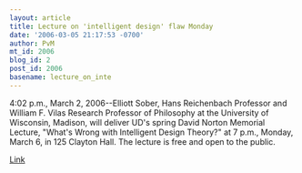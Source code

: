 ```yaml
---
layout: article
title: Lecture on 'intelligent design' flaw Monday
date: '2006-03-05 21:17:53 -0700'
author: PvM
mt_id: 2006
blog_id: 2
post_id: 2006
basename: lecture_on_inte
---
```

4:02 p.m., March 2, 2006--Elliott Sober, Hans Reichenbach Professor and William F. Vilas Research Professor of Philosophy at the University of Wisconsin, Madison, will deliver UD's spring David Norton Memorial Lecture, "What's Wrong with Intelligent Design Theory?" at 7 p.m., Monday, March 6, in 125 Clayton Hall. The lecture is free and open to the public. 

[Link](http://www.udel.edu/PR/UDaily/2006/mar/talk030206.html)
